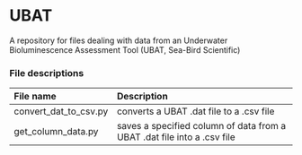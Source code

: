 # UBAT
A repository for files dealing with data from an Underwater Bioluminescence Assessment Tool (UBAT, Sea-Bird Scientific)

### File descriptions
| File name                    | Description  |
|:-----------------------------|:-------------|
| convert_dat_to_csv.py        | converts a UBAT .dat file to a .csv file |
| get_column_data.py           | saves a specified column of data from a UBAT .dat file into a .csv file |

